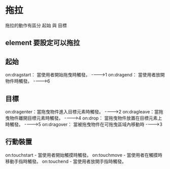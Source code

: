 # 拖拉
拖拉的動作有區分 起始 與 目標

## element 要設定可以拖拉
<div draggable=true>


## 起始
on:dragstart： 當使用者開始拖曳時觸發。            ---->1
on:dragend： 當使用者放開物件時觸發。              ---->6

## 目標
on:dragenter：當拖曳物件進入目標元素時觸發。        ---->2
on:dragleave：當拖曳物件離開目標元素時觸發。        ---->4
on:drop：     當拖曳物件放置在目標元素上時觸發。    ---->5
on:dragover： 當被拖曳物件在可拖曳區域內移動時     ---->3


## 行動裝置
on:touchstart - 當使用者開始觸摸時觸發。
on:touchmove - 當使用者在觸摸時移動手指時觸發。
on:touchend - 當使用者放開手指時觸發。


